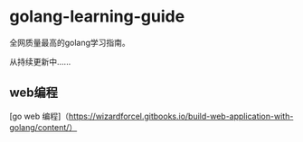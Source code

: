 # golang-learning-guide
全网质量最高的golang学习指南。

从持续更新中......

## web编程
[go web 编程]（https://wizardforcel.gitbooks.io/build-web-application-with-golang/content/）
